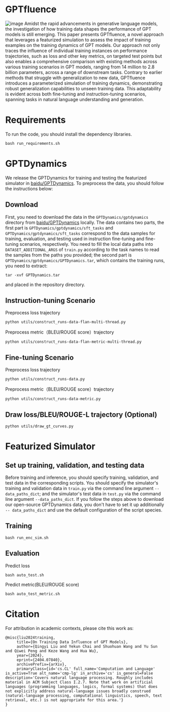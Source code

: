 # GPTfluence
![image](https://github.com/ernie-research/gptfluence/blob/main/resources/overview.png)
Amidst the rapid advancements in generative language models, the investigation of how training data shapes the performance of GPT models is still emerging. This paper presents GPTfluence, a novel approach that leverages a featurized simulation to assess the impact of training examples on the training dynamics of GPT models. Our approach not only traces the influence of individual training instances on performance trajectories, such as loss and other key metrics, on targeted test points but also enables a comprehensive comparison with existing methods across various training scenarios in GPT models, ranging from 14 million to 2.8 billion parameters, across a range of downstream tasks. Contrary to earlier methods that struggle with generalization to new data, GPTfluence introduces a parameterized simulation of training dynamics, demonstrating robust generalization capabilities to unseen training data. This adaptability is evident across both fine-tuning and instruction-tuning scenarios, spanning tasks in natural language understanding and generation. 
# Requirements
To run the code, you should install the dependency libraries.
```
bash run_requirements.sh
```
# GPTDynamics
We release the GPTDynamics for training and testing the featurized simulator in [baidu/GPTDynamics](https://huggingface.co/datasets/baidu/GPTDynamics). To preprocess the data, you should follow the instructions below:
## Download
First, you need to download the data in the `GPTDynamics/gptdynamics` directory from [baidu/GPTDynamics](https://huggingface.co/datasets/baidu/GPTDynamics) locally. The data contains two parts, the first part is `GPTDynamics/gptdynamics/sft_tasks` and `GPTDynamics/gptdynamics/sft_tasks` correspond to the data samples for training, evaluation, and testing used in instruction fine-tuning and fine-tuning scenarios, respectively. You need to fill the local data paths into `DATASET_ADDITIONAL_ARGS` of `train.py` according to the task names to read the samples from the paths you provided; the second part is `GPTDynamics/gptdynamics/GPTDynamics.tar`, which contains the training runs, you need to extract:
```
tar -xvf GPTDynamics.tar
```
and placed in the repository directory.
## Instruction-tuning Scenario
Preprocess loss trajectory
```
python utils/construct_runs-data-flan-multi-thread.py
```
Preprocess metric（BLEU/ROUGE score）trajectory  
```
python utils/construct_runs-data-flan-metric-multi-thread.py
```
## Fine-tuning Scenario
Preprocess loss trajectory
```
python utils/construct_runs-data.py
```
Preprocess metric（BLEU/ROUGE score）trajectory
```
python utils/construct_runs-data-metric.py
```
    
## Draw loss/BLEU/ROUGE-L trajectory (Optional)
```
python utils/draw_gt_curves.py
```
# Featurized Simulator
## Set up training, validation, and testing data
Before training and inference, you should specify training, validation, and test data in the corresponding scripts. 
You should specify the simulator's training and validation data in `train.py` via the command line argument `--data_paths_dict`; and the simulator's test data in `test.py` via the command line argument `--data_paths_dict`. If you follow the steps above to download our open-source GPTDynamics data, you don't have to set it up additionally `-- data_paths_dict` and use the default configuration of the script species.

 ## Training
 ```
 bash run_enc_sim.sh
```
  
 ## Evaluation
 Predict loss
 ```
 bash auto_test.sh
 ```
 Predict metric(BLEU/ROUGE score)
 ```
 bash auto_test_metric.sh
 ```
 # Citation
 For attribution in academic contexts, please cite this work as:
 ```
@misc{liu2024training,
      title={On Training Data Influence of GPT Models}, 
      author={Qingyi Liu and Yekun Chai and Shuohuan Wang and Yu Sun and Qiwei Peng and Keze Wang and Hua Wu},
      year={2024},
      eprint={2404.07840},
      archivePrefix={arXiv},
      primaryClass={id='cs.CL' full_name='Computation and Language' is_active=True alt_name='cmp-lg' in_archive='cs' is_general=False description='Covers natural language processing. Roughly includes material in ACM Subject Class I.2.7. Note that work on artificial languages (programming languages, logics, formal systems) that does not explicitly address natural-language issues broadly construed (natural-language processing, computational linguistics, speech, text retrieval, etc.) is not appropriate for this area.'}
}
 ```
